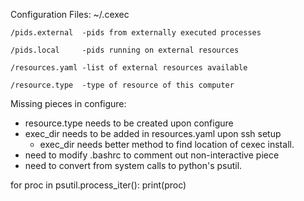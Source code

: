 


Configuration Files:
~/.cexec

    /pids.external  -pids from externally executed processes

    /pids.local     -pids running on external resources

    /resources.yaml -list of external resources available

    /resource.type  -type of resource of this computer

Missing pieces in configure:

* resource.type needs to be created upon configure
* exec_dir needs to be added in resources.yaml upon ssh setup
    * exec_dir needs better method to find location of cexec install. 
* need to modify .bashrc to comment out non-interactive piece
* need to convert from system calls to python's psutil.

for proc in psutil.process_iter():
    print(proc)
